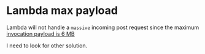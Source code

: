 # Lambda max payload

Lambda will not handle a `massive` incoming post request since the maximum [invocation payload is 6 MB](https://docs.aws.amazon.com/lambda/latest/dg/gettingstarted-limits.html)

I need to look for other solution.

